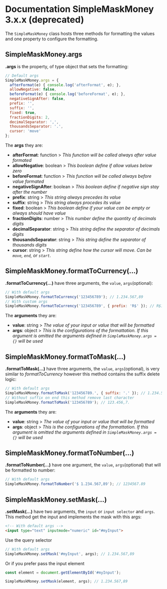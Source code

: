# Documentation SimpleMaskMoney 3.x.x **(deprecated)**

The ```SimpleMaskMoney``` class hosts three methods for formatting the values and one property to configure the formatting.

## SimpleMaskMoney.args

**.args** is the property, of type object that sets the formatting:

```javascript
// Default args
SimpleMaskMoney.args = {
  afterFormat(e) { console.log('afterFormat', e); },
  allowNegative: false,
  beforeFormat(e) { console.log('beforeFormat', e); },
  negativeSignAfter: false,
  prefix: '',
  suffix: '',
  fixed: true,
  fractionDigits: 2,
  decimalSeparator: ',',
  thousandsSeparator: '.',
  cursor: 'move'
};
```

The **args** they are:

- **afterFormat**: function > *This function will be called always after value formated*
- **allowNegative**: boolean > *This boolean define if allow values ​​below zero*
- **beforeFormat**: function > *This function will be called always before value formated*
- **negativeSignAfter**: boolean > *This boolean define if negative sign stay after the number*
- **prefix**: string > *This string always precedes its value*
- **suffix**: string > *This string always procedes its value*
- **fixed**: boolean > *This boolean define if your value can be empty or always should have value*
- **fractionDigits**: number > *This number define the quantity of decimals digits*
- **decimalSeparator**: string > *This string define the separator of decimals digits*
- **thousandsSeparator**: string > *This string define the separator of thousands digits*
- **cursor**: string > *This string define how the cursor will move. Can be `move`, `end`, or `start`.*

## SimpleMaskMoney.formatToCurrency(...)

**.formatToCurrency(...)** have three arguments, the ```value```, ```args```(optional):

```javascript
// With default args
SimpleMaskMoney.formatToCurrency('123456789'); // 1.234.567,89
// With custom args
SimpleMaskMoney.formatToCurrency('123456789', { prefix: 'R$' }); // R$1.234.567,89
```

The **arguments** they are:

- **value**: string > *The value of your input or value that will be formatted*
- **args**: object > *This is the configurations of the formattation. If this argument is omitted the arguments defined in ```SimpleMaskMoney.args = {}``` will be used*

## SimpleMaskMoney.formatToMask(...)

**.formatToMask(...)** have three arguments, the ```value```, ```args```(optional), is very similar to *formatToCurrency* however this method contains the suffix delete logic:

```javascript
// With default args
SimpleMaskMoney.formatToMask('123456789.', { suffix: '.' }); // 1.234.567,8.
// Without suffix on end this method remove last character
SimpleMaskMoney.formatToMask('123456789'); // 123.456,7.
```

The **arguments** they are:

- **value**: string > *The value of your input or value that will be formatted*
- **args**: object > *This is the configurations of the formattation. If this argument is omitted the arguments defined in ```SimpleMaskMoney.args = {}``` will be used*

## SimpleMaskMoney.formatToNumber(...)

**.formatToNumber(...)** have one argument, the ```value```, ```args```(optional) that will be formatted to number:

```javascript
// With default args
SimpleMaskMoney.formatToNumber('$ 1.234.567,89'); // 1234567.89
```

## SimpleMaskMoney.setMask(...)

**.setMask(...)** have two arguments, the ```input``` or ```input selector``` and ```args```.
This method get the input and implements the mask with this args:

```html
<!-- With default args -->
<input type="text" inputmode="numeric" id="#myInput">
```

Use the query selector

```javascript
// With default args
SimpleMaskMoney.setMask('#myInput', args); // 1.234.567,89
```

Or if you prefer pass the input element

```javascript
const element = document.getElementById('#myInput');

SimpleMaskMoney.setMask(element, args); // 1.234.567,89
```

